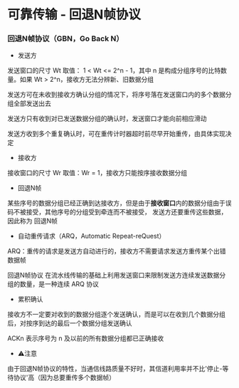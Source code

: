 # 可靠传输 - 回退N帧协议


### 回退N帧协议（GBN，Go Back N）

* 发送方

发送窗口的尺寸 Wt 取值： 1 < Wt <= 2^n - 1，其中 n 是构成分组序号的比特数量。如果 Wt > 2^n，接收方无法分辨新、旧数据分组

发送方可在未收到接收方确认分组的情况下，将序号落在发送窗口内的多个数据分组全部发送出去

发送方只有收到对已发送数据分组的确认时，发送窗口才能向前相应滑动

发送方收到多个重复确认时，可在重传计时器超时前尽早开始重传，由具体实现决定


* 接收方

接收窗口的尺寸 Wr 取值：Wr = 1，接收方只能按序接收数据分组


* 回退N帧

某些序号的数据分组已经正确到达接收方，但是由于**接收窗口**内的数据分组由于误码不被接受，其他序号的分组受到牵连而不被接受，
发送方还要重传这些数据，因此称为 回退N帧


* 自动重传请求（ARQ，Automatic Repeat-reQuest）

ARQ：重传的请求是发送方自动进行的，接收方不需要请求发送方重传某个出错数据帧

回退N帧协议 在流水线传输的基础上利用发送窗口来限制发送方连续发送数据分组的数量，是一种连续 ARQ 协议


* 累积确认

接收方不一定要对收到的数据分组逐个发送确认，而是可以在收到几个数据分组后，对按序到达的最后一个数据分组发送确认

ACKn 表示序号为 n 及以前的所有数据分组都已正确接收


* ⚠️注意

由于回退N帧协议的特性，当通信线路质量不好时，其信道利用率并不比'停止-等待协议'高（因为总要重传多个数据帧）
